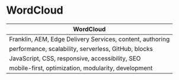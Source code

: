 # WordCloud

| WordCloud |
|-----------|
| Franklin, AEM, Edge Delivery Services, content, authoring |
| performance, scalability, serverless, GitHub, blocks |
| JavaScript, CSS, responsive, accessibility, SEO |
| mobile-first, optimization, modularity, development |